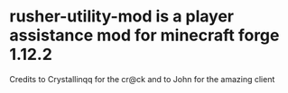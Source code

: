 # rusher-utility-mod is a player assistance mod for minecraft forge 1.12.2
Credits to Crystallinqq for the cr@ck and to John for the amazing client
